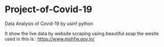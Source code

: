 # Project-of-Covid-19
Data Analysis of Covid-19 by usinf python

It show the live data by website scraping usiing beautiful soap
the wesite used in this is :
https://www.mohfw.gov.in/
